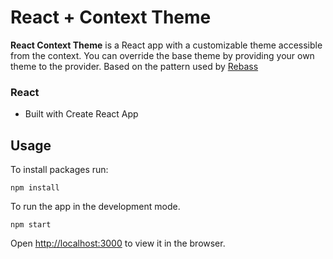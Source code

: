 # React + Context Theme

**React Context Theme** is a React app with a customizable theme accessible from the context. You can override the base theme by providing your own theme to the provider. Based on the pattern used by [Rebass](https://github.com/rebassjs/rebass)

### React

- Built with Create React App

## Usage

To install packages run:

```console
npm install
```

To run the app in the development mode.<br />

```console
npm start
```

Open [http://localhost:3000](http://localhost:3000) to view it in the browser.
